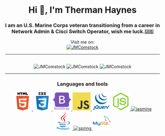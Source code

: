 <h1 align="center" font-size="100px">Hi 👋, I'm Therman Haynes </h1>
<h3 align="center">I am an U.S. Marine Corps veteran transitioning from a career in Network Admin & Cisci Switch Operator, wish me luck.🇺🇸</h3>

<div align="center">
  Visit me on:<br>
  <a href="https://www.linkedin.com/in/therman-haynes-4349b0198/"><img src="https://img.shields.io/badge/linkedin-%230077B5.svg?&style=for-the-badge&logo=linkedin&logoColor=white" alt="JMComstock"></a>
   <br>
  <hr>
  <br>
    <img height="170em" src="https://github-readme-stats.vercel.app/api/top-langs/?username=MarkGraebener&layout=compact&theme=github_dark&langs_count=9" alt="JMComstock"/>
    <img height="170em" src="https://github-readme-stats.vercel.app/api/?username=MarkGraebener&count_private=true&theme=github_dark" alt="JMComstock"/>
    <img height="170em" src="https://github-readme-streak-stats.herokuapp.com/?user=MarkGraebener&theme=highcontrast" alt="JMComstock"/>
  <br>
  <hr>

  <h3>Languages and tools</h3>

  <p> <a href="https://www.w3.org/html/" target="_blank" rel="noreferrer"> <img src="https://raw.githubusercontent.com/devicons/devicon/master/icons/html5/html5-original-wordmark.svg" alt="html5" width="60" height="60"/> </a> <a href="https://www.w3schools.com/css/" target="_blank" rel="noreferrer"> <img src="https://raw.githubusercontent.com/devicons/devicon/master/icons/css3/css3-original-wordmark.svg" alt="css3" width="60" height="60"/> </a> <a href="https://getbootstrap.com" target="_blank" rel="noreferrer"> <img src="https://raw.githubusercontent.com/devicons/devicon/master/icons/bootstrap/bootstrap-plain-wordmark.svg" alt="bootstrap" width="60" height="60"/> </a><a href="https://developer.mozilla.org/en-US/docs/Web/JavaScript" target="_blank" rel="noreferrer"> <img src="https://raw.githubusercontent.com/devicons/devicon/master/icons/javascript/javascript-original.svg" alt="javascript" width="60" height="60"/> <a href="https://www.jquery.com/" target="_blank" rel="noreferrer"> <img src="https://raw.githubusercontent.com/devicons/devicon/master/icons/jquery/jquery-plain-wordmark.svg" alt="jquery" width="60" height="60"/></a> <a href="https://nodejs.org" target="_blank" rel="noreferrer"> <img src="https://raw.githubusercontent.com/devicons/devicon/master/icons/nodejs/nodejs-plain.svg" alt="nodejs" width="60" height="60"/> </a> </a> <a href="https://jasmine.github.io/" target="_blank" rel="noreferrer"> <img src="https://www.vectorlogo.zone/logos/jasmine/jasmine-icon.svg" alt="jasmine" width="60" height="60"/> </a> <a href="https://www.java.com" target="_blank" rel="noreferrer"> <img src="https://raw.githubusercontent.com/devicons/devicon/master/icons/java/java-original.svg" alt="java" width="60" height="60"/> </a> <a href="https://spring.io/" target="_blank" rel="noreferrer"> <img src="https://www.vectorlogo.zone/logos/springio/springio-icon.svg" alt="spring" width="60" height="60"/> </a> <a href="https://www.mysql.com/" target="_blank" rel="noreferrer"> <img src="https://raw.githubusercontent.com/devicons/devicon/master/icons/mysql/mysql-original-wordmark.svg" alt="mysql" width="60" height="60"/></a></p><br>

</div>
